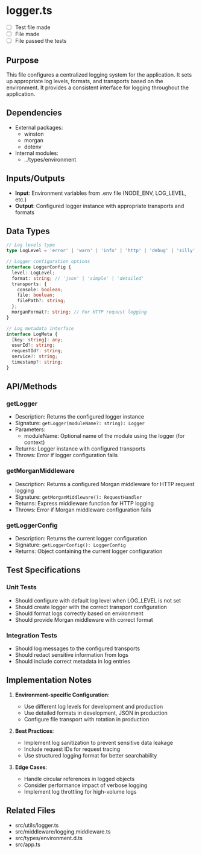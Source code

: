 # logger.ts

- [ ] Test file made
- [ ] File made
- [ ] File passed the tests

## Purpose
This file configures a centralized logging system for the application. It sets up appropriate log levels, formats, and transports based on the environment. It provides a consistent interface for logging throughout the application.

## Dependencies
- External packages:
  - winston
  - morgan
  - dotenv
- Internal modules:
  - ../types/environment

## Inputs/Outputs
- **Input**: Environment variables from .env file (NODE_ENV, LOG_LEVEL, etc.)
- **Output**: Configured logger instance with appropriate transports and formats

## Data Types
```typescript
// Log levels type
type LogLevel = 'error' | 'warn' | 'info' | 'http' | 'debug' | 'silly';

// Logger configuration options
interface LoggerConfig {
  level: LogLevel;
  format: string; // 'json' | 'simple' | 'detailed'
  transports: {
    console: boolean;
    file: boolean;
    filePath?: string;
  };
  morganFormat?: string; // For HTTP request logging
}

// Log metadata interface
interface LogMeta {
  [key: string]: any;
  userId?: string;
  requestId?: string;
  service?: string;
  timestamp?: string;
}
```

## API/Methods
### getLogger
- Description: Returns the configured logger instance
- Signature: `getLogger(moduleName?: string): Logger`
- Parameters:
  - moduleName: Optional name of the module using the logger (for context)
- Returns: Logger instance with configured transports
- Throws: Error if logger configuration fails

### getMorganMiddleware
- Description: Returns a configured Morgan middleware for HTTP request logging
- Signature: `getMorganMiddleware(): RequestHandler`
- Returns: Express middleware function for HTTP logging
- Throws: Error if Morgan middleware configuration fails

### getLoggerConfig
- Description: Returns the current logger configuration
- Signature: `getLoggerConfig(): LoggerConfig`
- Returns: Object containing the current logger configuration

## Test Specifications
### Unit Tests
- Should configure with default log level when LOG_LEVEL is not set
- Should create logger with the correct transport configuration
- Should format logs correctly based on environment
- Should provide Morgan middleware with correct format

### Integration Tests
- Should log messages to the configured transports
- Should redact sensitive information from logs
- Should include correct metadata in log entries

## Implementation Notes
1. **Environment-specific Configuration**:
   - Use different log levels for development and production
   - Use detailed formats in development, JSON in production
   - Configure file transport with rotation in production

2. **Best Practices**:
   - Implement log sanitization to prevent sensitive data leakage
   - Include request IDs for request tracing
   - Use structured logging format for better searchability

3. **Edge Cases**:
   - Handle circular references in logged objects
   - Consider performance impact of verbose logging
   - Implement log throttling for high-volume logs

## Related Files
- src/utils/logger.ts
- src/middleware/logging.middleware.ts
- src/types/environment.d.ts
- src/app.ts
